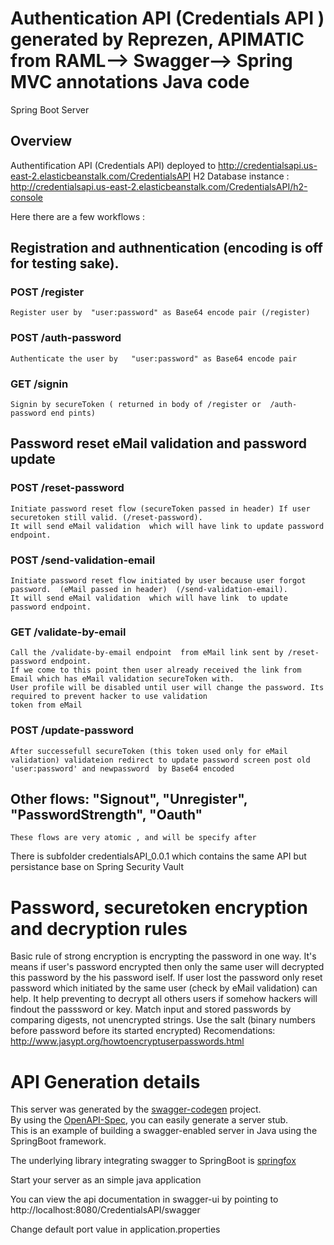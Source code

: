# Authentication API (Credentials API ) generated by Reprezen, APIMATIC from RAML--> Swagger--> Spring MVC annotations Java code

Spring Boot Server 


## Overview  


Authentification API  (Credentials API) deployed to 
http://credentialsapi.us-east-2.elasticbeanstalk.com/CredentialsAPI
H2 Database instance :
http://credentialsapi.us-east-2.elasticbeanstalk.com/CredentialsAPI/h2-console

Here there are a few workflows :

##  Registration and authnentication (encoding is off for testing sake).
	
### POST /register
    Register user by  "user:password" as Base64 encode pair (/register)
### POST /auth-password	
	Authenticate the user by   "user:password" as Base64 encode pair
### GET /signin
    Signin by secureToken ( returned in body of /register or  /auth-password end pints)

##  Password reset eMail validation  and password update

	
### POST /reset-password 
	Initiate password reset flow (secureToken passed in header) If user securetoken still valid. (/reset-password).  
	It will send eMail validation  which will have link to update password endpoint.

### POST /send-validation-email 
	Initiate password reset flow initiated by user because user forgot password.  (eMail passed in header)  (/send-validation-email).  
	It will send eMail validation  which will have link  to update password endpoint.


### GET /validate-by-email
   	Call the /validate-by-email endpoint  from eMail link sent by /reset-password endpoint.
   	If we come to this point then user already received the link from Email which has eMail validation secureToken with.
   	User profile will be disabled until user will change the password. Its required to prevent hacker to use validation 
   	token from eMail  
   	

### POST /update-password
    After successefull secureToken (this token used only for eMail validation) validateion redirect to update password screen post old 'user:password' and newpassword  by Base64 encoded 

##  Other flows:  "Signout", "Unregister", "PasswordStrength", "Oauth"
	These flows are very atomic , and will be specify after

There is subfolder credentialsAPI_0.0.1 which contains the same API but persistance base on Spring Security Vault 

# Password, securetoken  encryption and decryption rules
 Basic rule of strong encryption is encrypting the password in one way.
 It's means if user's password encrypted then only the same  user will decrypted this password by the his password iself. 
 If user lost the password only reset password which initiated by the same user (check by eMail validation) can help. 
 It help preventing to decrypt all others users if somehow hackers will findout the passsword or key. 
 Match input and stored passwords by comparing digests, not unencrypted strings.
 Use the salt (binary numbers before  password before its started encrypted)
 Recomendations: http://www.jasypt.org/howtoencryptuserpasswords.html

  
# API Generation details

This server was generated by the [swagger-codegen](https://github.com/swagger-api/swagger-codegen) project.  
By using the [OpenAPI-Spec](https://github.com/swagger-api/swagger-core), you can easily generate a server stub.  
This is an example of building a swagger-enabled server in Java using the SpringBoot framework.  

The underlying library integrating swagger to SpringBoot is [springfox](https://github.com/springfox/springfox)  

Start your server as an simple java application  

You can view the api documentation in swagger-ui by pointing to  
http://localhost:8080/CredentialsAPI/swagger  

Change default port value in application.properties